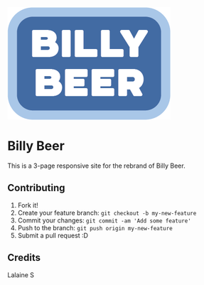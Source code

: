 <img src=images/BillyBeer_logo.png alt="Billy Beer logo">

# Billy Beer

This is a 3-page responsive site for the rebrand of Billy Beer.

## Contributing

1. Fork it!
2. Create your feature branch: `git checkout -b my-new-feature`
3. Commit your changes: `git commit -am 'Add some feature'`
4. Push to the branch: `git push origin my-new-feature`
5. Submit a pull request :D

## Credits

Lalaine S